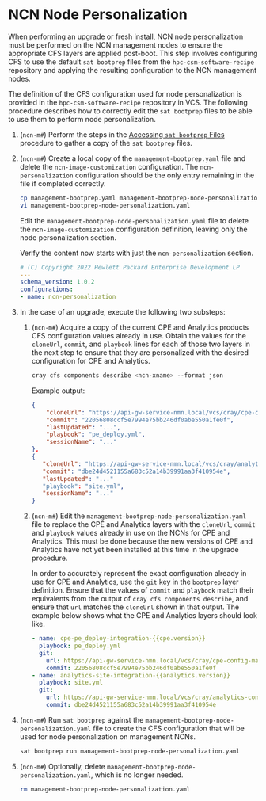 # NCN Node Personalization

When performing an upgrade or fresh install, NCN node personalization must be performed on the NCN management nodes to ensure the appropriate CFS layers are applied post-boot.
This step involves configuring CFS to use the default `sat bootprep` files from the `hpc-csm-software-recipe` repository and applying the resulting configuration to the NCN management nodes.

The definition of the CFS configuration used for node personalization is provided in the `hpc-csm-software-recipe` repository in VCS.
The following procedure describes how to correctly edit the `sat bootprep` files to be able to use them to perform node personalization.

1. (`ncn-m#`) Perform the steps in the [Accessing `sat bootprep` Files](Accessing_Sat_Bootprep_Files.md) procedure to gather a copy of the `sat bootprep` files.

1. (`ncn-m#`) Create a local copy of the `management-bootprep.yaml` file and delete the `ncn-image-customization` configuration. The `ncn-personalization` configuration should be the only entry remaining in the file if completed correctly.

    ```bash
    cp management-bootprep.yaml management-bootprep-node-personalization.yaml
    vi management-bootprep-node-personalization.yaml
    ```

    Edit the `management-bootprep-node-personalization.yaml` file to delete the `ncn-image-customization` configuration definition, leaving only the node personalization section.

    Verify the content now starts with just the `ncn-personalization` section.

    ```yaml
    # (C) Copyright 2022 Hewlett Packard Enterprise Development LP
    ---
    schema_version: 1.0.2
    configurations:
    - name: ncn-personalization
    ```

1. In the case of an upgrade, execute the following two substeps:

    1. (`ncn-m#`) Acquire a copy of the current CPE and Analytics products CFS configuration values already in use.
     Obtain the values for the `cloneUrl`, `commit`, and `playbook` lines for each of those two layers in the next step to ensure that they are personalized with the desired configuration for CPE and Analytics.

        ```bash
        cray cfs components describe <ncn-xname> --format json
        ```

        Example output:

        ```json
        {
            "cloneUrl": "https://api-gw-service-nmn.local/vcs/cray/cpe-config-management.git",
            "commit": "22056808ccf5e7994e75bb246df0abe550a1fe0f",
            "lastUpdated": "...",
            "playbook": "pe_deploy.yml",
            "sessionName": "..."
        },
        {
           "cloneUrl": "https://api-gw-service-nmn.local/vcs/cray/analytics-config-management.git",
           "commit": "dbe24d4521155a683c52a14b39991aa3f410954e",
           "lastUpdated": "..."
           "playbook": "site.yml",
           "sessionName": "..."
        }
        ```

    1. (`ncn-m#`) Edit the `management-bootprep-node-personalization.yaml` file to replace the CPE and Analytics layers with the `cloneUrl`, `commit` and `playbook` values already in use on the NCNs for CPE and Analytics.
       This must be done because the new versions of CPE and Analytics have not yet been installed at this time in the upgrade procedure.

       In order to accurately represent the exact configuration already in use for CPE and Analytics, use the `git` key in the `bootprep` layer definition. Ensure that the values of `commit` and `playbook`
       match their equivalents from the output of `cray cfs components describe`, and ensure that `url` matches the `cloneUrl` shown in that output. The example below shows what the CPE and Analytics
       layers should look like.

       ```yaml
       - name: cpe-pe_deploy-integration-{{cpe.version}}
         playbook: pe_deploy.yml
         git:
           url: https://api-gw-service-nmn.local/vcs/cray/cpe-config-management.git
           commit: 22056808ccf5e7994e75bb246df0abe550a1fe0f
       - name: analytics-site-integration-{{analytics.version}}
         playbook: site.yml
         git:
           url: https://api-gw-service-nmn.local/vcs/cray/analytics-config-management.git
           commit: dbe24d4521155a683c52a14b39991aa3f410954e
       ```

1. (`ncn-m#`) Run `sat bootprep` against the `management-bootprep-node-personalization.yaml` file to create the CFS configuration that will be used for node personalization on management NCNs.

    ```bash
    sat bootprep run management-bootprep-node-personalization.yaml
    ```

1. (`ncn-m#`) Optionally, delete `management-bootprep-node-personalization.yaml`, which is no longer needed.

    ```bash
    rm management-bootprep-node-personalization.yaml
    ```
